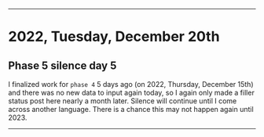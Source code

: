 
***

# 2022, Tuesday, December 20th

## Phase 5 silence day 5

I finalized work for `phase 4` 5 days ago (on 2022, Thursday, December 15th) and there was no new data to input again today, so I again only made a filler status post here nearly a month later. Silence will continue until I come across another language. There is a chance this may not happen again until 2023.

<!-- Today wasn't planned to be a development day for new repositories. I am taking a temporary break from it to work on other projects. If I can gather more languages, I might start phase 4 (2022) earlier. <!-- Work is being done to get the [`Learn`](https://github.com/seanpm2001/Learn/) repository back up to date, as I couldn't keep up in the last 3 days of phase 3 of 2022. The current phase finished yesterday (2022, Tuesday, November 29th) new repositories are expected to start being created at an unknown time in 2022 December. !--> 

<!-- This is the end of phase 4 (2022) of the acceleration project for `seanpm2001/Learn`. !-->

***
